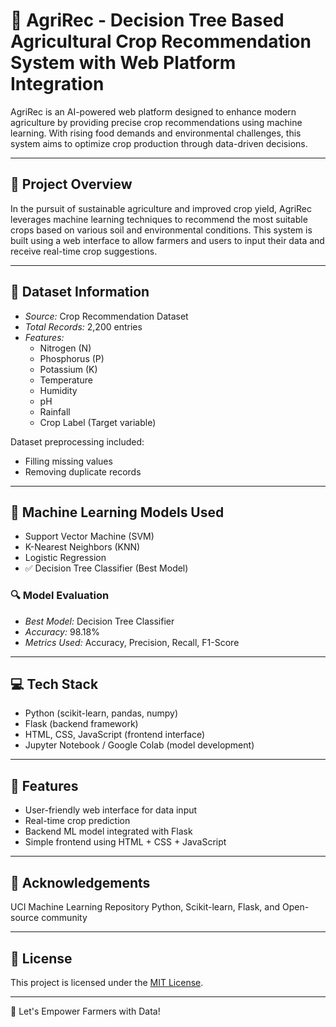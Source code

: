 # 🌾 AgriRec - Decision Tree Based Agricultural Crop Recommendation System with Web Platform Integration

AgriRec is an AI-powered web platform designed to enhance modern agriculture by providing precise crop recommendations using machine learning. With rising food demands and environmental challenges, this system aims to optimize crop production through data-driven decisions.

---

## 📌 Project Overview

In the pursuit of sustainable agriculture and improved crop yield, AgriRec leverages machine learning techniques to recommend the most suitable crops based on various soil and environmental conditions. This system is built using a web interface to allow farmers and users to input their data and receive real-time crop suggestions.

---

## 🌿 Dataset Information

- *Source:* Crop Recommendation Dataset  
- *Total Records:* 2,200 entries  
- *Features:*
  - Nitrogen (N)
  - Phosphorus (P)
  - Potassium (K)
  - Temperature
  - Humidity
  - pH
  - Rainfall
  - Crop Label (Target variable)

Dataset preprocessing included:
- Filling missing values
- Removing duplicate records

---

## 🤖 Machine Learning Models Used

- Support Vector Machine (SVM)
- K-Nearest Neighbors (KNN)
- Logistic Regression
- ✅ Decision Tree Classifier (Best Model)

### 🔍 Model Evaluation
- *Best Model:* Decision Tree Classifier
- *Accuracy:* 98.18%
- *Metrics Used:* Accuracy, Precision, Recall, F1-Score

---

## 💻 Tech Stack

- Python (scikit-learn, pandas, numpy)
- Flask (backend framework)
- HTML, CSS, JavaScript (frontend interface)
- Jupyter Notebook / Google Colab (model development)

---

## 🚀 Features

- User-friendly web interface for data input
- Real-time crop prediction
- Backend ML model integrated with Flask
- Simple frontend using HTML + CSS + JavaScript

---
## 🙌 Acknowledgements
UCI Machine Learning Repository
Python, Scikit-learn, Flask, and Open-source community

---

## 📜 License
This project is licensed under the [MIT License](./LICENSE).

----
🌱 Let's Empower Farmers with Data!
